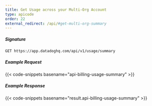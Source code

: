 ```yaml
---
title: Get Usage across your Multi-Org Account
type: apicode
order: 22
external_redirect: /api/#get-multi-org-summary
---
```


##### Signature
`GET https://app.datadoghq.com/api/v1/usage/summary`
##### Example Request
{{< code-snippets basename="api-billing-usage-summary" >}}
##### Example Response
{{< code-snippets basename="result.api-billing-usage-summary" >}}

